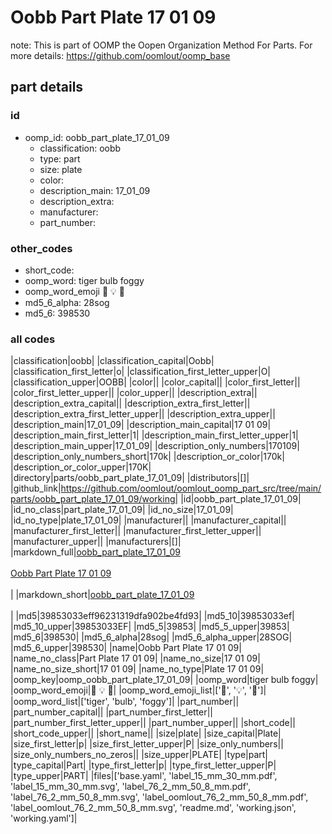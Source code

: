 # Oobb Part Plate 17 01 09  

note: This is part of OOMP the Oopen Organization Method For Parts. For more details: https://github.com/oomlout/oomp_base

##  part details





### id
* oomp_id: oobb_part_plate_17_01_09
  * classification: oobb
  * type: part
  * size: plate
  * color: 
  * description_main: 17_01_09
  * description_extra: 
  * manufacturer: 
  * part_number: 

### other_codes
* short_code: 
* oomp_word: tiger bulb foggy
* oomp_word_emoji :tiger: :bulb: :foggy:
* md5_6_alpha: 28sog
* md5_6: 398530

### all codes 
|classification|oobb|
|classification_capital|Oobb|
|classification_first_letter|o|
|classification_first_letter_upper|O|
|classification_upper|OOBB|
|color||
|color_capital||
|color_first_letter||
|color_first_letter_upper||
|color_upper||
|description_extra||
|description_extra_capital||
|description_extra_first_letter||
|description_extra_first_letter_upper||
|description_extra_upper||
|description_main|17_01_09|
|description_main_capital|17 01 09|
|description_main_first_letter|1|
|description_main_first_letter_upper|1|
|description_main_upper|17_01_09|
|description_only_numbers|170109|
|description_only_numbers_short|170k|
|description_or_color|170k|
|description_or_color_upper|170K|
|directory|parts/oobb_part_plate_17_01_09|
|distributors|[]|
|github_link|https://github.com/oomlout/oomlout_oomp_part_src/tree/main/parts/oobb_part_plate_17_01_09/working|
|id|oobb_part_plate_17_01_09|
|id_no_class|part_plate_17_01_09|
|id_no_size|17_01_09|
|id_no_type|plate_17_01_09|
|manufacturer||
|manufacturer_capital||
|manufacturer_first_letter||
|manufacturer_first_letter_upper||
|manufacturer_upper||
|manufacturers|[]|
|markdown_full|[oobb_part_plate_17_01_09](https://github.com/oomlout/oomlout_oomp_part_src/tree/main/parts/oobb_part_plate_17_01_09/working)<br>[](https://github.com/oomlout/oomlout_oomp_part_src/tree/main/parts/oobb_part_plate_17_01_09/working)<br>[Oobb Part Plate 17 01 09](https://github.com/oomlout/oomlout_oomp_part_src/tree/main/parts/oobb_part_plate_17_01_09/working)<br><br>|
|markdown_short|[oobb_part_plate_17_01_09](https://github.com/oomlout/oomlout_oomp_part_src/tree/main/parts/oobb_part_plate_17_01_09/working)<br><br>|
|md5|39853033eff96231319dfa902be4fd93|
|md5_10|39853033ef|
|md5_10_upper|39853033EF|
|md5_5|39853|
|md5_5_upper|39853|
|md5_6|398530|
|md5_6_alpha|28sog|
|md5_6_alpha_upper|28SOG|
|md5_6_upper|398530|
|name|Oobb Part Plate 17 01 09|
|name_no_class|Part Plate 17 01 09|
|name_no_size|17 01 09|
|name_no_size_short|17 01 09|
|name_no_type|Plate 17 01 09|
|oomp_key|oomp_oobb_part_plate_17_01_09|
|oomp_word|tiger bulb foggy|
|oomp_word_emoji|:tiger: :bulb: :foggy:|
|oomp_word_emoji_list|[':tiger:', ':bulb:', ':foggy:']|
|oomp_word_list|['tiger', 'bulb', 'foggy']|
|part_number||
|part_number_capital||
|part_number_first_letter||
|part_number_first_letter_upper||
|part_number_upper||
|short_code||
|short_code_upper||
|short_name||
|size|plate|
|size_capital|Plate|
|size_first_letter|p|
|size_first_letter_upper|P|
|size_only_numbers||
|size_only_numbers_no_zeros||
|size_upper|PLATE|
|type|part|
|type_capital|Part|
|type_first_letter|p|
|type_first_letter_upper|P|
|type_upper|PART|
|files|['base.yaml', 'label_15_mm_30_mm.pdf', 'label_15_mm_30_mm.svg', 'label_76_2_mm_50_8_mm.pdf', 'label_76_2_mm_50_8_mm.svg', 'label_oomlout_76_2_mm_50_8_mm.pdf', 'label_oomlout_76_2_mm_50_8_mm.svg', 'readme.md', 'working.json', 'working.yaml']|
